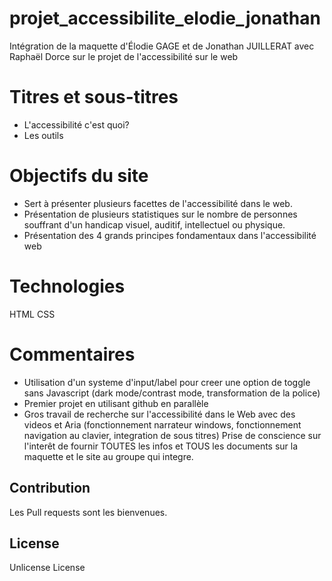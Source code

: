 # projet_accessibilite_elodie_jonathan
Intégration de la maquette d'Élodie GAGE et de Jonathan JUILLERAT avec Raphaël Dorce sur le projet de  l'accessibilité sur le web

# Titres et sous-titres
* L'accessibilité c'est quoi?
* Les outils

# Objectifs du site
* Sert à présenter plusieurs facettes de l'accessibilité dans le web.
* Présentation de plusieurs statistiques sur le nombre de personnes souffrant d'un handicap visuel, auditif, intellectuel ou physique.
* Présentation des 4 grands principes fondamentaux dans l'accessibilité web

# Technologies
HTML CSS

# Commentaires
* Utilisation d'un systeme d'input/label pour creer une option de toggle sans Javascript (dark mode/contrast mode, transformation de la police) 
* Premier projet en utilisant github en parallèle
* Gros travail de recherche sur l'accessibilité dans le Web avec des videos et Aria (fonctionnement narrateur windows, fonctionnement navigation au clavier, integration de sous titres) Prise de conscience sur l'interêt de fournir TOUTES les infos et TOUS les documents sur la maquette et le site au groupe qui integre.

## Contribution
Les Pull requests sont les bienvenues.

## License
Unlicense License
